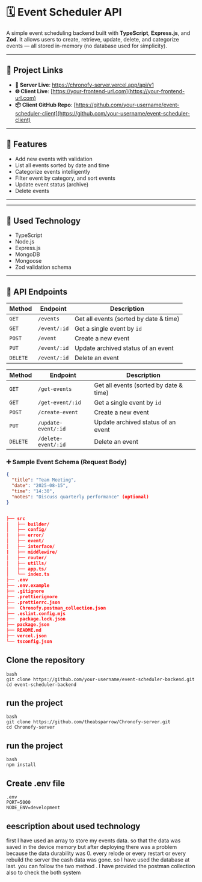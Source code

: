 # 🗓️ Event Scheduler API

A simple event scheduling backend built with **TypeScript**, **Express.js**, and **Zod**. It allows users to create, retrieve, update, delete, and categorize events — all stored in-memory (no database used for simplicity).

---

## 🔗 Project Links

- **🔴 Server Live**: https://chronofy-server.vercel.app/api/v1
- **🌐 Client Live**: [https://your-frontend-url.com](https://your-frontend-url.com)
- **📦 Client GitHub Repo**: [https://github.com/your-username/event-scheduler-client](https://github.com/your-username/event-scheduler-client)

---

## 📌 Features

- Add new events with validation
- List all events sorted by date and time
- Categorize events intelligently
- Filter event by category, and sort events
- Update event status (archive)
- Delete events

---

---

## 📌 Used Technology

- TypeScript
- Node.js
- Express.js
- MongoDB
- Mongoose
- Zod validation schema

---

## 📁 API Endpoints

<!-- this api is for local memory -->

| Method   | Endpoint     | Description                            |
| -------- | ------------ | -------------------------------------- |
| `GET`    | `/events`    | Get all events (sorted by date & time) |
| `GET`    | `/event/:id` | Get a single event by `id`             |
| `POST`   | `/event`     | Create a new event                     |
| `PUT`    | `/event/:id` | Update archived status of an event     |
| `DELETE` | `/event/:id` | Delete an event                        |

<!-- this api is for database -->

| Method   | Endpoint            | Description                            |
| -------- | ------------------- | -------------------------------------- |
| `GET`    | `/get-events`       | Get all events (sorted by date & time) |
| `GET`    | `/get-event/:id`    | Get a single event by `id`             |
| `POST`   | `/create-event`     | Create a new event                     |
| `PUT`    | `/update-event/:id` | Update archived status of an event     |
| `DELETE` | `/delete-event/:id` | Delete an event                        |

### ➕ Sample Event Schema (Request Body)

```json
{
  "title": "Team Meeting",
  "date": "2025-08-15",
  "time": "14:30",
  "notes": "Discuss quarterly performance" (optional)
}


├── src
│   ├── builder/
│   ├── config/
│   ├── error/
│   ├── event/
│   ├── interface/
|   ├── middlewire/
│   ├── router/
│   ├── utills/
│   ├── app.ts/
│   └── index.ts
├── .env
├── .env.example
├── .gitignore
├── .prettierignore
├── .prettierrc.json
├──  Chronofy.postman_collection.json
├── .eslint.config.mjs
├──  package.lock.json
├── package.json
├── README.md
├── vercel.json
└── tsconfig.json
```

## Clone the repository

```
bash
git clone https://github.com/your-username/event-scheduler-backend.git
cd event-scheduler-backend

```

## run the project

```
bash
git clone https://github.com/theabsparrow/Chronofy-server.git
cd Chronofy-server

```

## run the project

```
bash
npm install

```

## Create .env file

```
.env
PORT=5000
NODE_ENV=development

```

## eescription about used technology

first I have used an array to store my events data. so that the data was saved in the device memory
but after deploying there was a problem because the data durability was 0. every relode or every restart or every rebuild the server the cash data was gone. so I have used the database at last. you can follow the two method . I have provided the postman collection also to check the both system
